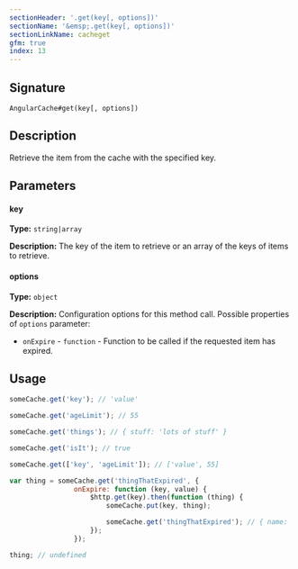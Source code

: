 ```yaml
---
sectionHeader: '.get(key[, options])'
sectionName: '&emsp;.get(key[, options])'
sectionLinkName: cacheget
gfm: true
index: 13
---
```

## Signature
`AngularCache#get(key[, options])`

## Description
Retrieve the item from the cache with the specified key.

## Parameters

#### key
__Type:__ `string|array`

__Description:__ The key of the item to retrieve or an array of the keys of items to retrieve.

#### options
__Type:__ `object`

__Description:__ Configuration options for this method call. Possible properties of `options` parameter:

- `onExpire` - `function` - Function to be called if the requested item has expired.

## Usage

```javascript
someCache.get('key'); // 'value'

someCache.get('ageLimit'); // 55

someCache.get('things'); // { stuff: 'lots of stuff' }

someCache.get('isIt'); // true

someCache.get(['key', 'ageLimit']); // ['value', 55]

var thing = someCache.get('thingThatExpired', {
				onExpire: function (key, value) {
					$http.get(key).then(function (thing) {
						someCache.put(key, thing);

						someCache.get('thingThatExpired'); // { name: 'A thing!' }
					});
				});

thing; // undefined
```
